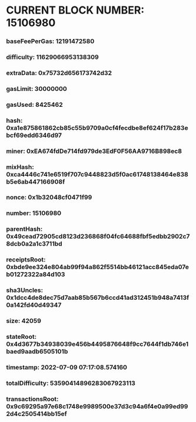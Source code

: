 # CURRENT BLOCK NUMBER: 15106980

### baseFeePerGas: 12191472580
### difficulty: 11629066953138309
### extraData: 0x75732d656173742d32
### gasLimit: 30000000
### gasUsed: 8425462
### hash: 0xa1e875861862cb85c55b9709a0cf4fecdbe8ef624f17b283ebcf69edd6346d97
### miner: 0xEA674fdDe714fd979de3EdF0F56AA9716B898ec8
### mixHash: 0xca4446c741e6519f707c9448823d5f0ac61748138464e838b5e6ab447166908f
### nonce: 0x1b32048cf0471f99
### number: 15106980
### parentHash: 0x49cead72905cd8123d236868f04fc64688fbf5edbb2902c78dcb0a2a1c3711bd
### receiptsRoot: 0xbde9ee324e804ab99f94a862f5514bb46121acc845eda07eb01272322a84d103
### sha3Uncles: 0x1dcc4de8dec75d7aab85b567b6ccd41ad312451b948a7413f0a142fd40d49347
### size: 42059
### stateRoot: 0x4d3677b34938039e456b4495876648f9cc7644f1db746e1baed9aadb6505101b
### timestamp: 2022-07-09 07:17:08.574160
### totalDifficulty: 53590414896283067923113
### transactionsRoot: 0x9c69295a97e68c1748e9989500e37d3c94a6f4e0a99ed992d4c2505414bb15ef
